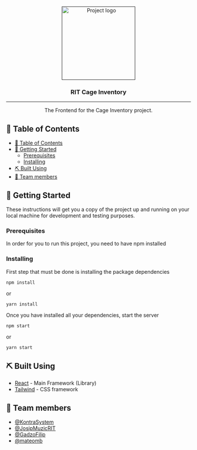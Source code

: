 <p align="center">
  <a href="" rel="noopener">
 <img width=200px height=200px src="https://www.rit.edu/brandportal/sites/rit.edu.brandportal/files/2020-04/3-color-white%20%281%29.png" alt="Project logo"></a>
</p>

<h3 align="center">RIT Cage Inventory</h3>

---

<p align="center"> The Frontend for the Cage Inventory project.
    <br> 
</p>

## 📝 Table of Contents

- [📝 Table of Contents](#-table-of-contents)
- [🏁 Getting Started <a name = "getting_started"></a>](#-getting-started-)
  - [Prerequisites](#prerequisites)
  - [Installing](#installing)
- [⛏️ Built Using <a name = "built_using"></a>](#️-built-using-)
- [👤️ Team members <a name = "team_members"></a>](#️-team-members-)

## 🏁 Getting Started <a name = "getting_started"></a>

These instructions will get you a copy of the project up and running on your local machine for development
and testing purposes. 

### Prerequisites

In order for you to run this project, you need to have npm installed

### Installing

First step that must be done is installing the package dependencies

```
npm install
```

or

```
yarn install
```

Once you have installed all your dependencies, start the server

```
npm start
```

or

```
yarn start
```


## ⛏️ Built Using <a name = "built_using"></a>

- [React](https://reactjs.org/) - Main Framework (Library)
- [Tailwind](https://tailwindcss.com/) - CSS framework

## 👤️ Team members <a name = "team_members"></a>

- [@KontraSystem](https://github.com/KontraSystem)
- [@JosipMuzicRIT](https://github.com/JosipMuzicRIT)
- [@GadzoFilip](https://github.com/GadzoFilip)
- [@mateomb](https://github.com/mateomb)


